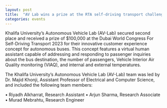```yaml
---
layout: post
title:  "AV Lab wins a prize at the RTA self-driving transport challenge 2023"
categories: events
---
```

Khalifa University’s Autonomous Vehicle Lab (AV-Lab) secured second place and received a prize of $100,000 at the Dubai World Congress For Self-Driving Transport 2023 for their innovative customer experience concept for autonomous buses. This concept features a virtual human assistant capable of addressing and responding to passenger inquiries about the bus destination, the number of passengers, Vehicle Interior Air Quality monitoring (VIAQ), and internal and external temperatures.

The Khalifa University’s Autonomous Vehicle Lab (AV-Lab) team was led by Dr. Majid Khonji, Assistant Professor of Electrical and Computer Science, and included the following team members:

• Riyadh Alkharrat, Research Assistant 
• Arjun Sharma, Research Associate 
• Murad Mebrahtu, Research Engineer



